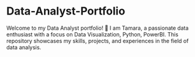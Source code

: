# Data-Analyst-Portfolio
Welcome to my Data Analyst portfolio! 🚀 I am Tamara, a passionate data enthusiast with a focus on Data Visualization, Python, PowerBI. This repository showcases my skills, projects, and experiences in the field of data analysis.
